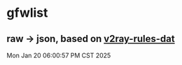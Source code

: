 # gfwlist
## raw -> json, based on [v2ray-rules-dat](https://github.com/Loyalsoldier/v2ray-rules-dat)
Mon Jan 20 06:00:57 PM CST 2025

